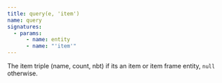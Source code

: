 ```yaml
---
title: query(e, 'item')
name: query
signatures:
  - params:
      - name: entity
      - name: "'item'"
---
```


The item triple (name, count, nbt) if its an item or item frame entity, `null`
otherwise.
